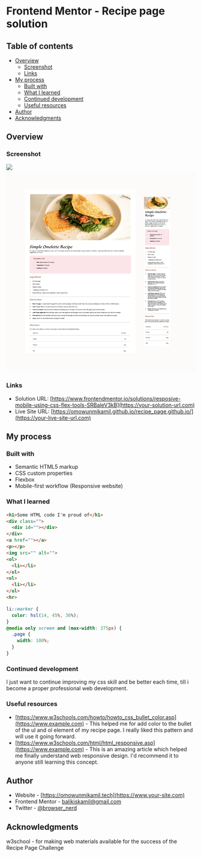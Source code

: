 # Frontend Mentor - Recipe page solution

## Table of contents

- [Overview](#overview)
  - [Screenshot](#screenshot)
  - [Links](#links)
- [My process](#my-process)
  - [Built with](#built-with)
  - [What I learned](#what-i-learned)
  - [Continued development](#continued-development)
  - [Useful resources](#useful-resources)
- [Author](#author)
- [Acknowledgments](#acknowledgments)

## Overview

### Screenshot

![](./screenshot.)
<img src="assets/images/Readme-image.png">


### Links

- Solution URL: [https://www.frontendmentor.io/solutions/resposive-mobile-using-css-flex-tools-SRBaleV3kB](https://your-solution-url.com)
- Live Site URL: [https://omowunmikamil.github.io/recipe_page.github.io/](https://your-live-site-url.com)

## My process

### Built with

- Semantic HTML5 markup
- CSS custom properties
- Flexbox
- Mobile-first workflow (Responsive website)

### What I learned

```html
<h1>Some HTML code I'm proud of</h1>
<div class="">
  <div id=""></div>
</div>
<a href=""></a>
<p></p>
<img src="" alt="">
<ol>
  <li></li>
</ol>
<ul>
  <li></li>
</ul>
<hr>
```
```css
li::marker {
  color: hsl(14, 45%, 36%);
}
@media only screen and (max-width: 375px) {
  .page {
    width: 100%;
  }
}
```

### Continued development

I just want to continue improving my css skill and be better each time, till i become a proper professional web development.

### Useful resources

- [https://www.w3schools.com/howto/howto_css_bullet_color.asp](https://www.example.com) - This helped me for add color to the bullet of the ul and ol element of my recipe page. I really liked this pattern and will use it going forward.
- [https://www.w3schools.com/html/html_responsive.asp](https://www.example.com) - This is an amazing article which helped me finally understand web responsive design. I'd recommend it to anyone still learning this concept.

## Author

- Website - [https://omowunmikamil.tech](https://www.your-site.com)
- Frontend Mentor - [balikiskamil@gmail.com](https://www.frontendmentor.io/profile/yourusername)
- Twitter - [@browser_nerd](https://www.twitter.com/yourusername)

## Acknowledgments
w3school - for making web materials available for the success of the Recipe Page Challenge
